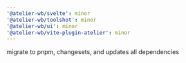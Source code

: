 ```yaml
---
'@atelier-wb/svelte': minor
'@atelier-wb/toolshot': minor
'@atelier-wb/ui': minor
'@atelier-wb/vite-plugin-atelier': minor
---
```


migrate to pnpm, changesets, and updates all dependencies

